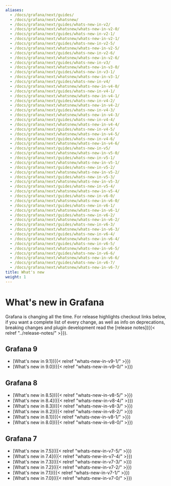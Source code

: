 ```yaml
---
aliases:
  - /docs/grafana/next/guides/
  - /docs/grafana/next/whatsnew/
  - /docs/grafana/next/guides/whats-new-in-v2/
  - /docs/grafana/next/whatsnew/whats-new-in-v2-0/
  - /docs/grafana/next/guides/whats-new-in-v2-1/
  - /docs/grafana/next/whatsnew/whats-new-in-v2-1/
  - /docs/grafana/next/guides/whats-new-in-v2-5/
  - /docs/grafana/next/whatsnew/whats-new-in-v2-5/
  - /docs/grafana/next/guides/whats-new-in-v2-6/
  - /docs/grafana/next/whatsnew/whats-new-in-v2-6/
  - /docs/grafana/next/guides/whats-new-in-v3/
  - /docs/grafana/next/whatsnew/whats-new-in-v3-0/
  - /docs/grafana/next/guides/whats-new-in-v3-1/
  - /docs/grafana/next/whatsnew/whats-new-in-v3-1/
  - /docs/grafana/next/guides/whats-new-in-v4/
  - /docs/grafana/next/whatsnew/whats-new-in-v4-0/
  - /docs/grafana/next/guides/whats-new-in-v4-1/
  - /docs/grafana/next/whatsnew/whats-new-in-v4-1/
  - /docs/grafana/next/guides/whats-new-in-v4-2/
  - /docs/grafana/next/whatsnew/whats-new-in-v4-2/
  - /docs/grafana/next/guides/whats-new-in-v4-3/
  - /docs/grafana/next/whatsnew/whats-new-in-v4-3/
  - /docs/grafana/next/guides/whats-new-in-v4-4/
  - /docs/grafana/next/whatsnew/whats-new-in-v4-4/
  - /docs/grafana/next/guides/whats-new-in-v4-5/
  - /docs/grafana/next/whatsnew/whats-new-in-v4-5/
  - /docs/grafana/next/guides/whats-new-in-v4-6/
  - /docs/grafana/next/whatsnew/whats-new-in-v4-6/
  - /docs/grafana/next/guides/whats-new-in-v5/
  - /docs/grafana/next/whatsnew/whats-new-in-v5-0/
  - /docs/grafana/next/guides/whats-new-in-v5-1/
  - /docs/grafana/next/whatsnew/whats-new-in-v5-1/
  - /docs/grafana/next/guides/whats-new-in-v5-2/
  - /docs/grafana/next/whatsnew/whats-new-in-v5-2/
  - /docs/grafana/next/guides/whats-new-in-v5-3/
  - /docs/grafana/next/whatsnew/whats-new-in-v5-3/
  - /docs/grafana/next/guides/whats-new-in-v5-4/
  - /docs/grafana/next/whatsnew/whats-new-in-v5-4/
  - /docs/grafana/next/guides/whats-new-in-v6-0/
  - /docs/grafana/next/whatsnew/whats-new-in-v6-0/
  - /docs/grafana/next/guides/whats-new-in-v6-1/
  - /docs/grafana/next/whatsnew/whats-new-in-v6-1/
  - /docs/grafana/next/guides/whats-new-in-v6-2/
  - /docs/grafana/next/whatsnew/whats-new-in-v6-2/
  - /docs/grafana/next/guides/whats-new-in-v6-3/
  - /docs/grafana/next/whatsnew/whats-new-in-v6-3/
  - /docs/grafana/next/guides/whats-new-in-v6-4/
  - /docs/grafana/next/whatsnew/whats-new-in-v6-4/
  - /docs/grafana/next/guides/whats-new-in-v6-5/
  - /docs/grafana/next/whatsnew/whats-new-in-v6-5/
  - /docs/grafana/next/guides/whats-new-in-v6-6/
  - /docs/grafana/next/whatsnew/whats-new-in-v6-6/
  - /docs/grafana/next/guides/whats-new-in-v6-7/
  - /docs/grafana/next/whatsnew/whats-new-in-v6-7/
title: What's new
weight: 1
---
```


# What's new in Grafana

Grafana is changing all the time. For release highlights checkout links below, if you want a complete list of every change, as well
as info on deprecations, breaking changes and plugin development read the [release notes]({{< relref "../release-notes/" >}}).

## Grafana 9

- [What's new in 9.1]({{< relref "whats-new-in-v9-1/" >}})
- [What's new in 9.0]({{< relref "whats-new-in-v9-0/" >}})

## Grafana 8

- [What's new in 8.5]({{< relref "whats-new-in-v8-5/" >}})
- [What's new in 8.4]({{< relref "whats-new-in-v8-4/" >}})
- [What's new in 8.3]({{< relref "whats-new-in-v8-3/" >}})
- [What's new in 8.2]({{< relref "whats-new-in-v8-2/" >}})
- [What's new in 8.1]({{< relref "whats-new-in-v8-1/" >}})
- [What's new in 8.0]({{< relref "whats-new-in-v8-0/" >}})

## Grafana 7

- [What's new in 7.5]({{< relref "whats-new-in-v7-5/" >}})
- [What's new in 7.4]({{< relref "whats-new-in-v7-4/" >}})
- [What's new in 7.3]({{< relref "whats-new-in-v7-3/" >}})
- [What's new in 7.2]({{< relref "whats-new-in-v7-2/" >}})
- [What's new in 7.1]({{< relref "whats-new-in-v7-1/" >}})
- [What's new in 7.0]({{< relref "whats-new-in-v7-0/" >}})
